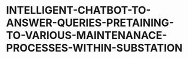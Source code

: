 # INTELLIGENT-CHATBOT-TO-ANSWER-QUERIES-PRETAINING-TO-VARIOUS-MAINTENANACE-PROCESSES-WITHIN-SUBSTATION